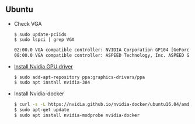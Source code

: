 ## Ubuntu

- Check VGA

	```
	$ sudo update-pciids
	$ sudo lspci | grep VGA
	```
	
	```bash
	02:00.0 VGA compatible controller: NVIDIA Corporation GP104 [GeForce GTX 1070 Ti] (rev a1)
	08:00.0 VGA compatible controller: ASPEED Technology, Inc. ASPEED Graphics Family (rev 30)
	```

- [Install Nvidia GPU driver](https://goo.gl/Ji5FQB)

	```bash
	$ sudo add-apt-repository ppa:graphics-drivers/ppa
	$ sudo apt install nvidia-384
	```

- Install Nvidia-docker

	```bash
	$ curl -s -L https://nvidia.github.io/nvidia-docker/ubuntu16.04/amd64/nvidia-docker.list | sudo tee /etc/apt/sources.list.d/nvidia-docker.list
	$ sudo apt-get update
	$ sudo apt install nvidia-modprobe nvidia-docker
	```
